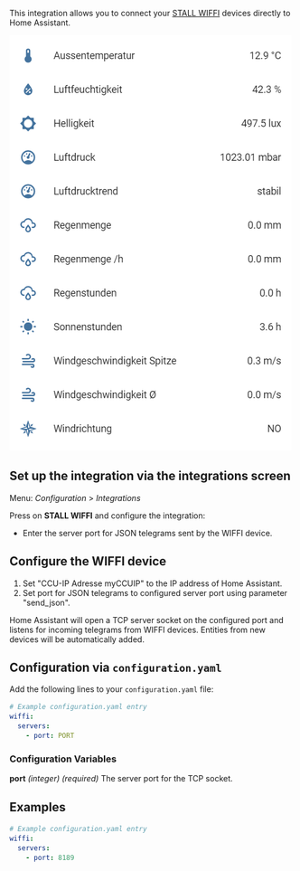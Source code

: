 This integration allows you to connect your [STALL WIFFI](https://stall.biz) devices directly to Home Assistant.

![Entity Card](screenshot.png)

## Set up the integration via the integrations screen

Menu: *Configuration* > *Integrations*

Press on **STALL WIFFI** and configure the integration:

* Enter the server port for JSON telegrams sent by the WIFFI device.

## Configure the WIFFI device

1. Set "CCU-IP Adresse myCCUIP" to the IP address of Home Assistant.
2. Set port for JSON telegrams to configured server port using parameter "send_json".

Home Assistant will open a TCP server socket on the configured port and listens for incoming telegrams from WIFFI devices. Entities from new devices will be automatically added.

## Configuration via `configuration.yaml`

Add the following lines to your `configuration.yaml` file:

```yaml
# Example configuration.yaml entry
wiffi:
  servers:
    - port: PORT
```

### Configuration Variables
**port**
    *(integer) (required)*
    The server port for the TCP socket.

## Examples

```yaml
# Example configuration.yaml entry
wiffi:
  servers:
    - port: 8189
```
